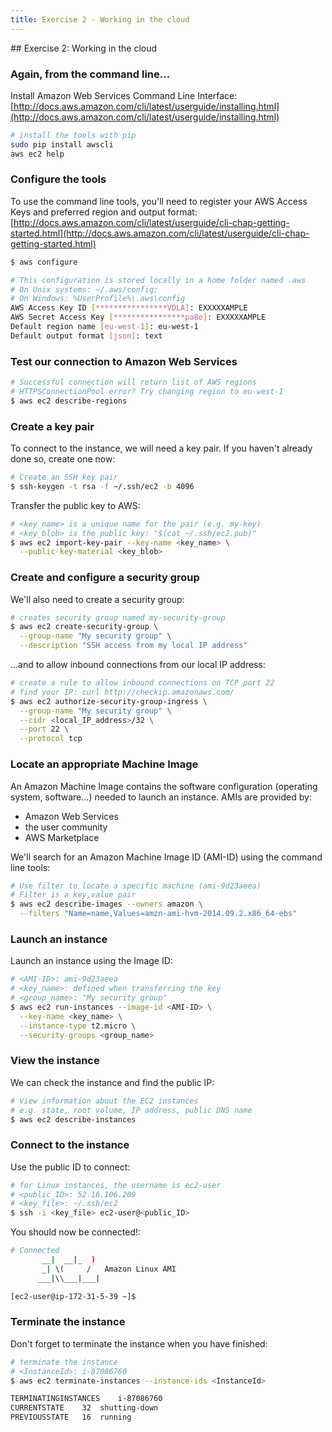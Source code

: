 ```yaml
---
title: Exercise 2 - Working in the cloud
---
```


## Exercise 2: Working in the cloud

### Again, from the command line...

Install Amazon Web Services Command Line Interface:  
[http://docs.aws.amazon.com/cli/latest/userguide/installing.html](http://docs.aws.amazon.com/cli/latest/userguide/installing.html)

``` bash
# install the tools with pip
sudo pip install awscli
aws ec2 help
```

### Configure the tools

To use the command line tools, you'll need to register your AWS Access Keys and preferred region and output format:  
[http://docs.aws.amazon.com/cli/latest/userguide/cli-chap-getting-started.html](http://docs.aws.amazon.com/cli/latest/userguide/cli-chap-getting-started.html)

``` bash
$ aws configure

# This configuration is stored locally in a home folder named .aws
# On Unix systems: ~/.aws/config; 
# On Windows: %UserProfile%\.aws\config
AWS Access Key ID [****************VDLA]: EXXXXXAMPLE
AWS Secret Access Key [****************pa8o]: EXXXXXAMPLE
Default region name [eu-west-1]: eu-west-1
Default output format [json]: text
```

### Test our connection to Amazon Web Services

``` bash
# Successful connection will return list of AWS regions
# HTTPSConnectionPool error? Try changing region to eu-west-1
$ aws ec2 describe-regions
```

### Create a key pair

To connect to the instance, we will need a key pair. If you haven't already done so, create one now:

``` bash
# Create an SSH key pair
$ ssh-keygen -t rsa -f ~/.ssh/ec2 -b 4096
```

Transfer the public key to AWS:

``` bash
# <key_name> is a unique name for the pair (e.g. my-key)
# <key_blob> is the public key: "$(cat ~/.ssh/ec2.pub)"
$ aws ec2 import-key-pair --key-name <key_name> \
  --public-key-material <key_blob>
```

### Create and configure a security group

We'll also need to create a security group:

``` bash
# creates security group named my-security-group
$ aws ec2 create-security-group \
  --group-name "My security group" \
  --description "SSH access from my local IP address"
```

...and to allow inbound connections from our local IP address:

``` bash
# create a rule to allow inbound connections on TCP port 22
# find your IP: curl http://checkip.amazonaws.com/
$ aws ec2 authorize-security-group-ingress \
  --group-name "My security group" \
  --cidr <local_IP_address>/32 \
  --port 22 \
  --protocol tcp
```

### Locate an appropriate Machine Image

An Amazon Machine Image contains the software configuration (operating system, software...) needed to launch an instance. AMIs are provided by:

- Amazon Web Services
- the user community
- AWS Marketplace

We'll search for an Amazon Machine Image ID (AMI-ID) using the command line tools:

``` bash
# Use filter to locate a specific machine (ami-9d23aeea)
# Filter is a key,value pair
$ aws ec2 describe-images --owners amazon \
  --filters "Name=name,Values=amzn-ami-hvm-2014.09.2.x86_64-ebs"
```

### Launch an instance

Launch an instance using the Image ID:

``` bash
# <AMI-ID>: ami-9d23aeea
# <key_name>: defined when transferring the key
# <group_name>: "My security group"
$ aws ec2 run-instances --image-id <AMI-ID> \
  --key-name <key_name> \
  --instance-type t2.micro \
  --security-groups <group_name>
```

### View the instance

We can check the instance and find the public IP:

``` bash
# View information about the EC2 instances
# e.g. state, root volume, IP address, public DNS name
$ aws ec2 describe-instances
```

### Connect to the instance

Use the public ID to connect:

``` bash
# for Linux instances, the username is ec2-user
# <public_ID>: 52.16.106.209
# <key_file>: ~/.ssh/ec2
$ ssh -i <key_file> ec2-user@<public_ID>
```

You should now be connected!:

``` bash
# Connected 
       __|  __|_  )
       _| \(     /   Amazon Linux AMI
      ___|\\___|___|

[ec2-user@ip-172-31-5-39 ~]$ 
```

<!-- ### Download and run a script from the web

``` bash
# wget a file from the web (boids?)
[ec2-user@ip-172-31-5-39 ~]$ wget <url>
```
 -->

### Terminate the instance

Don't forget to terminate the instance when you have finished:

``` bash
# terminate the instance 
# <InstanceId>: i-87086760
$ aws ec2 terminate-instances --instance-ids <InstanceId>

TERMINATINGINSTANCES    i-87086760
CURRENTSTATE    32  shutting-down
PREVIOUSSTATE   16  running
```

